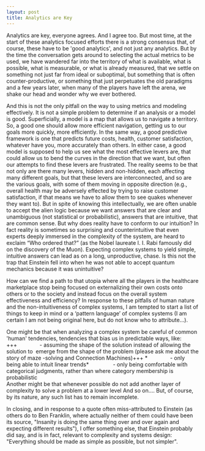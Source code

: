 ```yaml
---
layout: post
title: Analytics are Key
---
```


Analytics are key, everyone agrees. And I agree too. But most time, at the start of these analytics focused efforts there is a strong consensus that, of course, these have to be 'good analytics', and not just any analytics. But by the time the conversation gets around to selecting the actual metrics to be used, we have wandered far into the territory of what is available, what is possible, what is measurable, or what is already measured, that we settle on something not just far from ideal or suboptimal, but something that is often counter-productive, or something that just perpetuates the old paradigms and a few years later, when many of the players have left the arena, we shake our head and wonder why we ever bothered.

And this is not the only pitfall on the way to using metrics and modeling effectively. It is not a simple problem to determine if an analysis or a model is good. Superficially, a model is a map that allows us to navigate a territory. So, a good one should allow more efficient navigation, getting us to our goals more quickly, more efficiently. In the same way, a good predictive framework is one that predicts future costs, health, customer satisfaction, whatever have you, more accurately than others. In either case, a good model is supposed to help us see what the most effective levers are, that could allow us to bend the curves in the direction that we want, but often our attempts to find these levers are frustrated. The reality seems to be that not only are there many levers, hidden and non-hidden, each affecting many different goals, but that these levers are interconnected, and so are the various goals, with some of them moving in opposite direction (e.g., overall health may be adversely effected by trying to raise customer satisfaction, if that means we have to allow them to see quakes whenever they want to). But in spite of knowing this intellectually, we are often unable to accept the alien logic because we want answers that are clear and unambiguous (not statistical or probabilistic), answers that are intuitive, that are common sense. But why does reality have to conform to our intuition? In fact reality is sometimes so surprising and counterintuitive that even experts deeply immersed in the complexity of the system, are heard to exclaim “Who ordered that?” (as the Nobel laureate I. I. Rabi famously did on the discovery of the Muon). Expecting complex systems to yield simple, intuitive answers can lead as on a long, unproductive, chase. Is this not the trap that Einstein fell into when he was not able to accept quantum mechanics because it was unintuitive?

How can we find a path to that utopia where all the players in the healthcare marketplace stop being focused on externalizing their own costs onto others or to the society and instead focus on the overall system effectiveness and efficiency? In response to these pitfalls of human nature and the non-intuitiveness of complex systems, I am tempted to start a list of things to keep in mind or a ‘pattern language’ of complex systems (I am certain I am not being original here, but do not know who to attribute...).
<p>One might be that when analyzing a complex system be careful of common 'human' tendencies, tendencies that bias us in predictable ways, like:
+++               - assuming the shape of the solution instead of allowing the solution to  emerge from the shape of the problem (please ask me about the story of maze -solving and Connection Machines)+++
*               - only being able to intuit linear trends*
               - only being comfortable with categorical judgments, rather than where category membership is probabilistic<br>
Another might be that whenever possible do not add another layer of complexity to solve a problem at a lower level
And so on....
But, of course, by its nature, any such list has to remain incomplete.</p>

<p>In closing, and in response to a quote often miss-attributed to Einstein (as others do to Ben Franklin, where actually neither of them could have been its source, "Insanity is doing the same thing over and over again and expecting different results"), I offer something else, that Einstein probably did say, and is in fact, relevant to complexity and systems design: "Everything should be made as simple as possible, but not simpler".</p>



